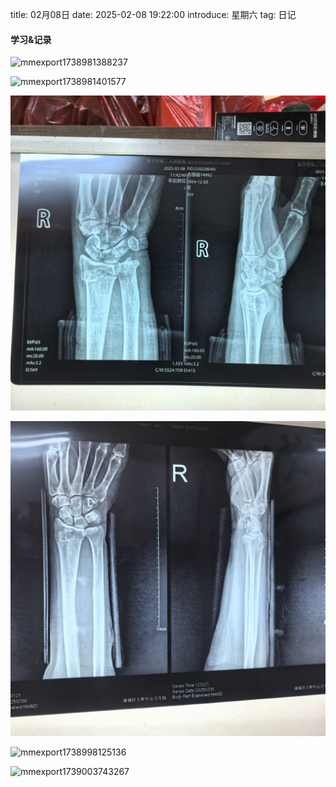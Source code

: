 title: 02月08日
date: 2025-02-08 19:22:00
introduce: 星期六
tag: 日记

#### 学习&记录
![mmexport1738981388237](/static/img/2025/02/08/mmexport1738981388237.jpg)

![mmexport1738981401577](/static/img/2025/02/08/mmexport1738981401577.jpg)

![mmexport1738989382867](/static/img/2025/02/08/mmexport1738989382867.jpg)

![mmexport1738989383850](/static/img/2025/02/08/mmexport1738989383850.jpg)

![mmexport1738998125136](/static/img/2025/02/08/mmexport1738998125136.jpg)

![mmexport1739003743267](/static/img/2025/02/08/mmexport1739003743267.jpg)

